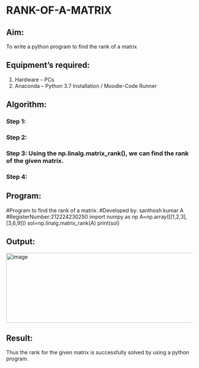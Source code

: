 # RANK-OF-A-MATRIX
## Aim:
To write a python program to find the rank of a matrix
## Equipment’s required:
1. 	Hardware – PCs
2. 	Anaconda – Python 3.7 Installation / Moodle-Code Runner
## Algorithm:
### Step 1: 
### Step 2: 
### Step 3: Using the np.linalg.matrix_rank(), we can find the rank of the given matrix.
### Step 4: 
## Program:
#Program to find the rank of a matrix.
#Developed by: santhosh kumar A
#RegisterNumber:212224230250
import numpy as np
A=np.array([[1,2,3],[3,6,9]])
sol=np.linalg.matrix_rank(A)
print(sol)
## Output:
<img width="794" height="188" alt="image" src="https://github.com/user-attachments/assets/3d99ee92-1946-4928-82bb-a410696bb28d" />

## Result:
Thus the rank for the given matrix is successfully solved by  using a python program.

